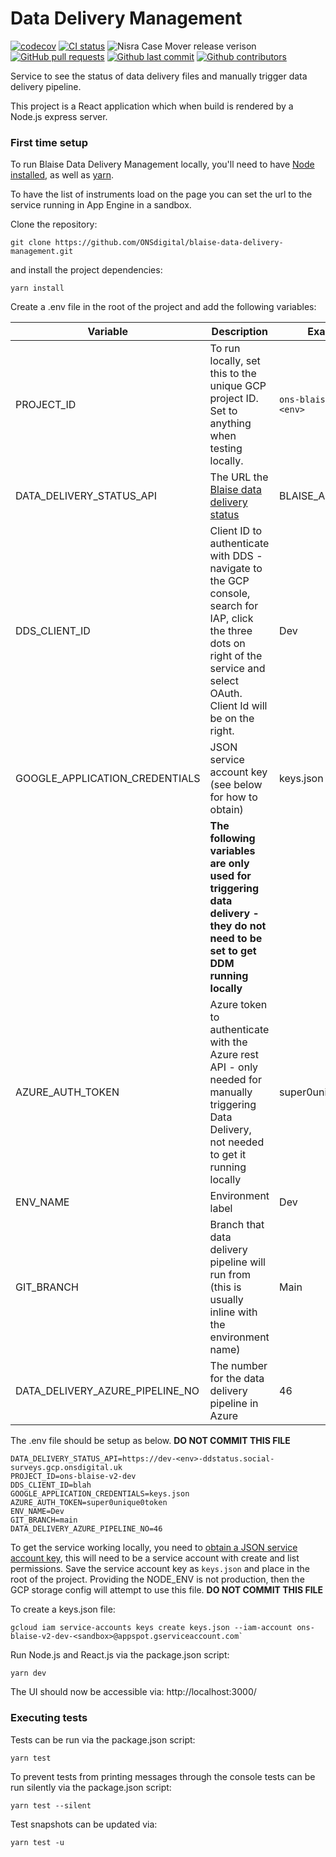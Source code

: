 # Data Delivery Management

[![codecov](https://codecov.io/gh/ONSdigital/blaise-data-delivery-management/branch/main/graph/badge.svg)](https://codecov.io/gh/ONSdigital/blaise-data-delivery-management)
[![CI status](https://github.com/ONSdigital/blaise-data-delivery-management/workflows/Test%20coverage%20report/badge.svg)](https://github.com/ONSdigital/blaise-data-delivery-management/workflows/Test%20coverage%20report/badge.svg)
<img src="https://img.shields.io/github/release/ONSdigital/blaise-data-delivery-management.svg?style=flat-square" alt="Nisra Case Mover release verison">
[![GitHub pull requests](https://img.shields.io/github/issues-pr-raw/ONSdigital/blaise-data-delivery-management.svg)](https://github.com/ONSdigital/blaise-data-delivery-management/pulls)
[![Github last commit](https://img.shields.io/github/last-commit/ONSdigital/blaise-data-delivery-management.svg)](https://github.com/ONSdigital/blaise-data-delivery-management/commits)
[![Github contributors](https://img.shields.io/github/contributors/ONSdigital/blaise-data-delivery-management.svg)](https://github.com/ONSdigital/blaise-data-delivery-management/graphs/contributors)

Service to see the status of data delivery files and manually trigger data delivery pipeline.

This project is a React application which when build is rendered by a Node.js express server.

### First time setup

To run Blaise Data Delivery Management locally, you'll need to have [Node installed](https://nodejs.org/en/), as well as [yarn](https://classic.yarnpkg.com/en/docs/install#mac-stable).

To have the list of instruments load on the page you can set the url to the service running in App Engine in a sandbox.

Clone the repository:
```shell script
git clone https://github.com/ONSdigital/blaise-data-delivery-management.git
```

and install the project dependencies:
```shell script
yarn install
```

Create a .env file in the root of the project and add the following variables:

| Variable | Description | Example |
|---------------------------------|---------------------------------------------------------------------------------|------------------------------|
| PROJECT_ID                      | To run locally, set this to the unique GCP project ID. Set to anything when testing locally.                                                                  | `ons-blaise-dev-<env>`      |
| DATA_DELIVERY_STATUS_API        | The URL the [Blaise data delivery status](https://github.com/ONSdigital/blaise-data-delivery-management)| BLAISE_API_URL                | Url that the [Blaise Rest API](https://github.com/ONSdigital/blaise-api-rest) is running on to send calls to. | localhost:5008 |
| DDS_CLIENT_ID                        | Client ID to authenticate with DDS - navigate to the GCP console, search for IAP, click the three dots on right of the service and select OAuth. Client Id will be on the right.  | Dev | 
| GOOGLE_APPLICATION_CREDENTIALS                        | JSON service account key (see below for how to obtain)  | keys.json |
||**The following variables are only used for triggering data delivery - they do not need to be set to get DDM running locally**|| 
| AZURE_AUTH_TOKEN                | Azure token to authenticate with the Azure rest API - only needed for manually triggering Data Delivery, not needed to get it running locally | super0unique0token  |
| ENV_NAME                        | Environment label  | Dev | 
| GIT_BRANCH                      | Branch that data delivery pipeline will run from (this is usually inline with the environment name) | Main | 
| DATA_DELIVERY_AZURE_PIPELINE_NO | The number for the data delivery pipeline in Azure  | 46 | 


The .env file should be setup as below. **DO NOT COMMIT THIS FILE**
```.env
DATA_DELIVERY_STATUS_API=https://dev-<env>-ddstatus.social-surveys.gcp.onsdigital.uk
PROJECT_ID=ons-blaise-v2-dev
DDS_CLIENT_ID=blah
GOOGLE_APPLICATION_CREDENTIALS=keys.json
AZURE_AUTH_TOKEN=super0unique0token
ENV_NAME=Dev
GIT_BRANCH=main
DATA_DELIVERY_AZURE_PIPELINE_NO=46
```

To get the service working locally, you need
to [obtain a JSON service account key](https://cloud.google.com/iam/docs/creating-managing-service-account-keys), this
will need to be a service account with create and list permissions. Save the service account key
as  `keys.json` and place in the root of the project. Providing the NODE_ENV is not production, then the GCP storage
config will attempt to use this file. **DO NOT COMMIT THIS FILE**


To create a keys.json file:
```shell
gcloud iam service-accounts keys create keys.json --iam-account ons-blaise-v2-dev-<sandbox>@appspot.gserviceaccount.com`
```

Run Node.js and React.js via the package.json script:
```shell script
yarn dev
```

The UI should now be accessible via:
http://localhost:3000/

### Executing tests

Tests can be run via the package.json script:
```shell script
yarn test
```

To prevent tests from printing messages through the console tests can be run silently via the package.json script:
```shell script
yarn test --silent
```

Test snapshots can be updated via:
```shell script
yarn test -u
```
